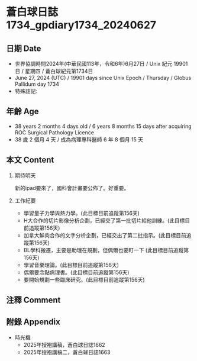 [_metadata_:encoding]: - "utf-8"
[_metadata_:language]: - "zh-Hant-TW"
[_metadata_:fileformat]: - "markdown"
[_metadata_:MIME_type]: - "text/plain"
[_metadata_:markdown_version]: - "commonmark version 0.30"
[_metadata_:markdown_spec]: - "https://spec.commonmark.org/0.30/"

# 蒼白球日誌1734_gpdiary1734_20240627 #

## 日期 Date ##

* 世界協調時間2024年(中華民國113年，令和6年)6月27日 / Unix 紀元 19901 日 / 星期四 / 蒼白球紀元第1734日
* June 27, 2024 (UTC) / 19901 days since Unix Epoch / Thursday / Globus Pallidum day 1734
* 特殊註記:

## 年齡 Age ##

* 38 years 2 months 4 days old / 6 years 8 months 15 days after acquiring ROC Surgical Pathology Licence
* 38 歲 2 個月 4 天 / 成為病理專科醫師 6 年 8 個月 15 天

## 本文 Content ##

1. 期待明天

    新的ipad要來了，國科會計畫要公佈了。好重要。

2. 工作紀要

    - 學習量子力學與熱力學。(此目標目前追蹤第156天)
    - H大合作的切片影像分析企劃，已經交了第一批切片給他訓練。(此目標目前追蹤第156天)
    - 加拿大鮮肉合作的文字分析企劃，已經交出了第二批指示。(此目標目前追蹤第156天)
    - BL學科搬遷，主要是助理在規劃，但偶爾也要盯一下 (此目標目前追蹤第156天)
    - 學習音樂理論。(此目標目前追蹤第156天)
    - 偶爾要念點病理書。(此目標目前追蹤第156天)
    - 要開始規劃一些臨床研究。(此目標目前追蹤第156天)

## 注釋 Comment ##


## 附錄 Appendix ##

* 時光機
    - 2025年授袍講稿，蒼白球日誌1662
    - 2025年授袍講稿二，蒼白球日誌1663
